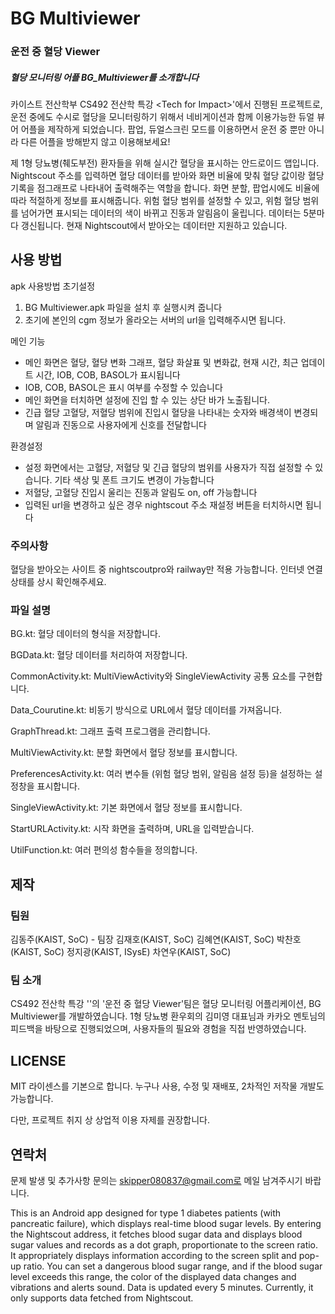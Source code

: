 # BG Multiviewer 
### 운전 중 혈당 Viewer
##### 혈당 모니터링 어플 BG_Multiviewer를 소개합니다

카이스트 전산학부 CS492 전산학 특강 &lt;Tech for Impact>'에서 진행된 프로젝트로, 운전 중에도 수시로 혈당을 모니터링하기 위해서 네비게이션과 함께 이용가능한 듀얼 뷰어 어플을 제작하게 되었습니다.
팝업, 듀얼스크린 모드를 이용하면서 운전 중 뿐만 아니라 다른 어플을 방해받지 않고 이용해보세요!

제 1형 당뇨병(췌도부전) 환자들을 위해 실시간 혈당을 표시하는 안드로이드 앱입니다. Nightscout 주소를 입력하면 혈당 데이터를 받아와 화면 비율에 맞춰 혈당 값이랑 혈당 기록을 점그래프로 나타내어 출력해주는 역할을 합니다.
화면 분할, 팝업시에도 비율에 따라 적절하게 정보를 표시해줍니다. 위험 혈당 범위를 설정할 수 있고, 위험 혈당 범위를 넘어가면 표시되는 데이터의 색이 바뀌고 진동과 알림음이 울립니다. 데이터는 5분마다 갱신됩니다.
현재 Nightscout에서 받아오는 데이터만 지원하고 있습니다.

## 사용 방법
apk 사용방법
초기설정
1. BG Multiviewer.apk 파일을 설치 후 실행시켜 줍니다
2. 초기에 본인의 cgm 정보가 올라오는 서버의 url을 입력해주시면 됩니다.

메인 기능
- 메인 화면은 혈당, 혈당 변화 그래프, 혈당 화살표 및 변화값, 현재 시간, 최근 업데이트 시간, IOB, COB, BASOL가 표시됩니다
- IOB, COB, BASOL은 표시 여부를 수정할 수 있습니다
- 메인 화면을 터치하면 설정에 진입 할 수 있는 상단 바가 노출됩니다.
- 긴급 혈당 고혈당, 저혈당 범위에 진입시 혈당을 나타내는 숫자와 배경색이 변경되며 알림과 진동으로 사용자에게 신호를 전달합니다

환경설정
- 설정 화면에서는 고혈당, 저혈당 및 긴급 혈당의 범위를 사용자가 직접 설정할 수 있습니다. 기타 색상 및 폰트 크기도 변경이 가능합니다
- 저혈당, 고혈당 진입시 울리는 진동과 알림도 on, off 가능합니다
- 입력된 url을 변경하고 싶은 경우 nightscout 주소 재설정 버튼을 터치하시면 됩니다
### 주의사항
혈당을 받아오는 사이트 중 nightscoutpro와 railway만 적용 가능합니다.
인터넷 연결상태를 상시 확인해주세요.
### 파일 설명
BG.kt: 혈당 데이터의 형식을 저장합니다.

BGData.kt: 혈당 데이터를 처리하여 저장합니다.

CommonActivity.kt: MultiViewActivity와 SingleViewActivity 공통 요소를 구현합니다.

Data_Courutine.kt: 비동기 방식으로 URL에서 혈당 데이터를 가져옵니다.

GraphThread.kt: 그래프 출력 프로그램을 관리합니다.

MultiViewActivity.kt: 분할 화면에서 혈당 정보를 표시합니다.

PreferencesActivity.kt: 여러 변수들 (위험 혈당 범위, 알림음 설정 등)을 설정하는 설정창을 표시합니다.

SingleViewActivity.kt: 기본 화면에서 혈당 정보를 표시합니다.

StartURLActivity.kt: 시작 화면을 출력하며, URL을 입력받습니다.

UtilFunction.kt: 여러 편의성 함수들을 정의합니다.

## 제작
### 팀원
김동주(KAIST, SoC) - 팀장
김재호(KAIST, SoC)
김혜연(KAIST, SoC)
박찬호(KAIST, SoC)
정지광(KAIST, ISysE)
차연우(KAIST, SoC)

### 팀 소개
CS492 전산학 특강 '<Tech for Impact>'의 '운전 중 혈당 Viewer'팀은 혈당 모니터링 어플리케이션, BG Multiviewer를 개발하였습니다. 1형 당뇨병 환우회의 김미영 대표님과 카카오 멘토님의 피드백을 바탕으로 진행되었으며, 사용자들의 필요와 경험을 직접 반영하였습니다.


## LICENSE
MIT 라이센스를 기본으로 합니다. 누구나 사용, 수정 및 재배포, 2차적인 저작물 개발도 가능합니다.

다만, 프로젝트 취지 상 상업적 이용 자제를 권장합니다.

## 연락처
문제 발생 및 추가사항 문의는 skipper080837@gmail.com로 메일 남겨주시기 바랍니다.




This is an Android app designed for type 1 diabetes patients (with pancreatic failure), which displays real-time blood sugar levels. By entering the Nightscout address, it fetches blood sugar data and displays blood sugar values and records as a dot graph, proportionate to the screen ratio.
It appropriately displays information according to the screen split and pop-up ratio. You can set a dangerous blood sugar range, and if the blood sugar level exceeds this range, the color of the displayed data changes and vibrations and alerts sound. Data is updated every 5 minutes.
Currently, it only supports data fetched from Nightscout.
